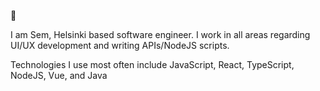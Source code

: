 👋

<!--
**semosem/semosem** is a ✨ _special_ ✨ repository because its `README.md` (this file) appears on your GitHub profile.

Here are some ideas to get you started:


- 💬 Ask me about ...
- 📫 How to reach me: ...
- 😄 Pronouns: ...

-->

I am Sem, Helsinki based software engineer. I work in all areas regarding UI/UX development and writing APIs/NodeJS scripts.

Technologies I use most often include JavaScript, React, TypeScript, NodeJS, Vue, and Java

<!--

![gameoflife](https://github.com/semosem/gitignore/blob/main/154796318-e529fdc7-2132-4ce7-8417-06b71cf02506.svg)

```
Boolean 
```
-->
